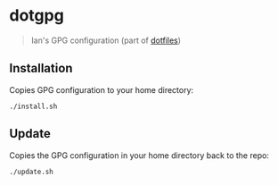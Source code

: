 # dotgpg
> Ian's GPG configuration (part of [dotfiles][dotfilesUrl])

## Installation

Copies GPG configuration to your home directory:

```console
./install.sh
```

## Update

Copies the GPG configuration in your home directory back to the repo:

```console
./update.sh
```

[dotfilesUrl]: https://github.com/ianwaler/dotfiles

